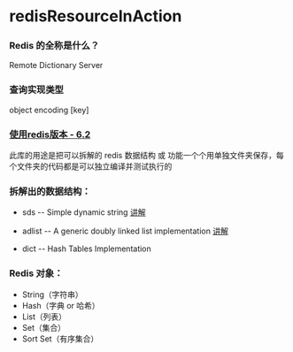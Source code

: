 # redisResourceInAction

### Redis 的全称是什么？
Remote Dictionary Server

### 查询实现类型
object encoding [key]

### [使用redis版本 - 6.2](https://github.com/redis/redis/tree/6.2)

此库的用途是把可以拆解的 redis 数据结构 或 功能一个个用单独文件夹保存，每个文件夹的代码都是可以独立编译并测试执行的

### 拆解出的数据结构：

* sds -- Simple dynamic string  [讲解](http://www.shishao.site/sds-16h4f)

* adlist -- A generic doubly linked list implementation  [讲解](http://www.shishao.site/redis-spkfe)

* dict -- Hash Tables Implementation


### Redis 对象：
* String（字符串）
* Hash（字典 or 哈希）
* List（列表）
* Set（集合）
* Sort Set（有序集合）